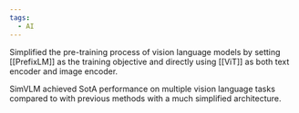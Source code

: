 ```yaml
---
tags:
  - AI
---
```


Simplified the pre-training process of vision language models by setting [[PrefixLM]] as the training objective and directly using [[ViT]] as both text encoder and image encoder.

SimVLM achieved SotA performance on multiple vision language tasks compared to with previous methods with a much simplified architecture.